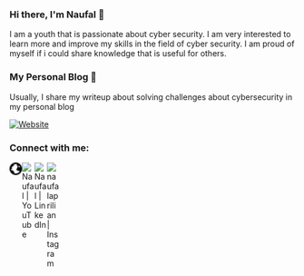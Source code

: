### Hi there, I'm Naufal 👋 
I am a youth that is passionate about cyber security. I am very interested to learn more and improve my skills in the field of cyber security. I am proud of myself if i could share knowledge that is useful for others.

### My Personal Blog 📖
Usually, I share my writeup about solving challenges about cybersecurity in my personal blog

[![Website](https://img.shields.io/website?label=n0ppp.github.io&style=for-the-badge&url=https%3A%2F%2Fn0ppp.github.io)](https://n0ppp.github.io/)


### Connect with me:

[<img align="left" alt="n0ppp.github.io" width="22px" src="https://raw.githubusercontent.com/iconic/open-iconic/master/svg/globe.svg" />][website]
[<img align="left" alt="Naufal | YouTube" width="22px" src="https://cdn.jsdelivr.net/npm/simple-icons@v3/icons/youtube.svg" />][youtube]
[<img align="left" alt="Naufal | LinkedIn" width="22px" src="https://cdn.jsdelivr.net/npm/simple-icons@v3/icons/linkedin.svg" />][linkedin]
[<img align="left" alt="naufalaprilian | Instagram" width="22px" src="https://cdn.jsdelivr.net/npm/simple-icons@v3/icons/instagram.svg" />][instagram]

<br />




[website]: https://n0ppp.github.io
[youtube]: https://www.youtube.com/channel/UCbDLt2BHly3lQFuCkw5VwgA/playlists
[instagram]: https://www.instagram.com/naufalaprilian/
[linkedin]: https://www.linkedin.com/in/naufal-aprilian-marsa-mahendra-b374821a0/
